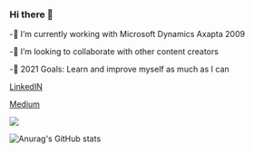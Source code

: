 ### Hi there 👋

-🔭 I’m currently working with Microsoft Dynamics Axapta 2009 

-👯  I’m looking to collaborate with other content creators

-🥅 2021 Goals: Learn and improve myself as much as I can

[LinkedIN](https://www.linkedin.com/in/filiz-g%C3%BCrsan-56685a151/)

[Medium]( https://filizzgursan.medium.com/)

![](https://visitor-badge.laobi.icu/badge?page_id=Filizgursan)

![Anurag's GitHub stats](https://github-readme-stats.vercel.app/api?username=Filizgursan&show_icons=true&theme=radical)



